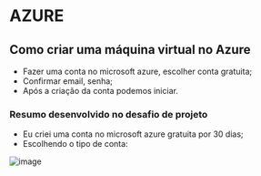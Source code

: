 # AZURE

## Como criar uma máquina virtual no Azure

- Fazer uma conta no microsoft azure, escolher conta gratuita;
- Confirmar email, senha;
- Após a criação da conta podemos iniciar.

### Resumo desenvolvido no desafio de projeto

- Eu criei uma conta no microsoft azure gratuita por 30 dias;
- Escolhendo o tipo de conta:

![image](https://github.com/user-attachments/assets/6f40e224-7397-45cd-933d-604c30ebb467)



